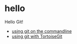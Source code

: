 # hello
Hello Git!
* [using git on the commandline](commanline.md)
* [using git with TortoiseGit](tortoisegit.md)
